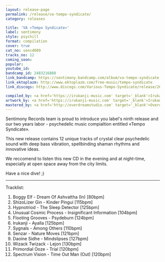 ```yaml
---
layout: release-page
permalink: /release/va-tempo-syndicate/
category: releases

title: 'VA «Tempo Syndicate»'
label: sentimony
style: psychill
format: compilation
cover: true
cat_no: sencd009
tracks_no: 12
coming_soon: 
popular: 
youtube_id: 
bandcamp_id: 2483216888
link_bandcamp: https://sentimony.bandcamp.com/album/va-tempo-syndicate
link_ektoplazm: http://www.ektoplazm.com/free-music/tempo-syndicate
link_discogs: http://www.discogs.com/Various-Tempo-Syndicate/release/2645251

compiled_by: <a href='https://irukanji-music.com' target='_blank'>Irukanji</a>
artwork_by: <a href='https://irukanji-music.com' target='_blank'>Irukanji</a>
mastered_by: <a href='http://overdreamstudio.com' target='_blank'>Overdream Studio</a>
---
```


Sentimony Records team is proud to introduce you label's ninth release and our two years labor - psychedelic music compialtion entitled «Tempo Syndicate».

This new release contains 12 unique tracks of crystal clear psychedelic sound with deep bass vibration, spellbinding shaman rhythms and innovative ideas.

We reccomend to listen this new CD in the evening and at night-time, especially at open space away from the city limits.

Have a nice dive! ;)

---
Tracklist:

01. Boggy Elf - Dream Of Ashvattha (In) [80bpm]
02. ShizoLizer Gin - Kinder Pingui [115bpm]
03. Hypnotriod - The Sleep Detector [125bpm]
04. Unusual Cosmic Process - Insignificant Information [104bpm]
05. Flooting Grooves - Psydeburn [124bpm]
06. Irukanji - Ayalla [125bpm]
07. Sygnals - Among Others [110bpm]
08. Senzar - Nature Moves [121bpm]
09. Daoine Sidhe - Mindslipses [127bpm]
10. Wizack Twizack - Lejon [130bpm]
11. Primordial Ooze - Trial [120bpm]
12. Spectrum Vision - Time Out Man (Out) [120bpm]
